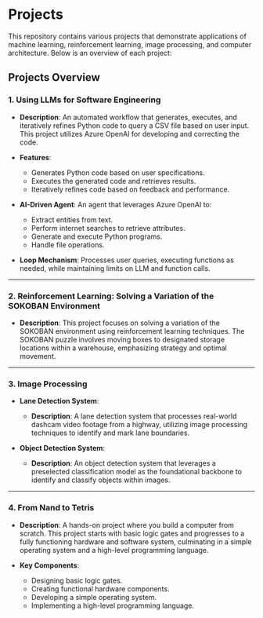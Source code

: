 # Projects

This repository contains various projects that demonstrate applications of machine learning, reinforcement learning, image processing, and computer architecture. Below is an overview of each project:

## Projects Overview

### 1. Using LLMs for Software Engineering

- **Description**: 
  An automated workflow that generates, executes, and iteratively refines Python code to query a CSV file based on user input. This project utilizes Azure OpenAI for developing and correcting the code.
  
- **Features**:
  - Generates Python code based on user specifications.
  - Executes the generated code and retrieves results.
  - Iteratively refines code based on feedback and performance.
  
- **AI-Driven Agent**:
  An agent that leverages Azure OpenAI to:
  - Extract entities from text.
  - Perform internet searches to retrieve attributes.
  - Generate and execute Python programs.
  - Handle file operations.
  
- **Loop Mechanism**: 
  Processes user queries, executing functions as needed, while maintaining limits on LLM and function calls.

---

### 2. Reinforcement Learning: Solving a Variation of the SOKOBAN Environment

- **Description**:
  This project focuses on solving a variation of the SOKOBAN environment using reinforcement learning techniques. The SOKOBAN puzzle involves moving boxes to designated storage locations within a warehouse, emphasizing strategy and optimal movement.

---

### 3. Image Processing

- **Lane Detection System**:
  - **Description**: A lane detection system that processes real-world dashcam video footage from a highway, utilizing image processing techniques to identify and mark lane boundaries.
  
- **Object Detection System**:
  - **Description**: An object detection system that leverages a preselected classification model as the foundational backbone to identify and classify objects within images.

---

### 4. From Nand to Tetris

- **Description**: 
  A hands-on project where you build a computer from scratch. This project starts with basic logic gates and progresses to a fully functioning hardware and software system, culminating in a simple operating system and a high-level programming language.

- **Key Components**:
  - Designing basic logic gates.
  - Creating functional hardware components.
  - Developing a simple operating system.
  - Implementing a high-level programming language.
